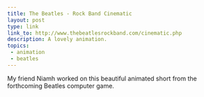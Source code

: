 ```yaml
---
title: The Beatles - Rock Band Cinematic
layout: post
type: link
link_to: http://www.thebeatlesrockband.com/cinematic.php
description: A lovely animation.
topics: 
 - animation
 - beatles
---
```

My friend Niamh worked on this beautiful animated short from the forthcoming Beatles computer game.